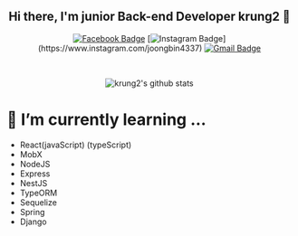 <div align = center>

## Hi there, I'm junior Back-end Developer krung2 👋

[![Facebook Badge](https://img.shields.io/badge/-Facebook-1877f2?style=flat-square&logo=facebook&logoColor=white&link=https://www.facebook.com/profile.php?id=100010144092898)](https://www.facebook.com/profile.php?id=100010144092898)
[![Instagram Badge](https://img.shields.io/badge/-Instagram-dd2a7b?style=flat-square&logo=instagram&logoColor=white&link=https://www.instagram.com/joongbin4337?)](https://www.instagram.com/joongbin4337)
[![Gmail Badge](https://img.shields.io/badge/-Gmail-c14438?style=flat-square&logo=Gmail&logoColor=white&link=mailto:jungbin4337@gmail.com)](mailto:jungbin4337@gmail.com) 
<!--
[![discord ](https://img.shields.io/badge/-7289da?style=flat-square&logo=discord&logoColor=white&link=https://discordapp.com/users/?)](https://discordapp.com/users//)
-->

<br/>

![krung2's github stats](https://github-readme-stats.vercel.app/api?username=krung2&count_private=true&show_icons=true&theme=vue)


</div>



<!--
**jungbin0722/jungbin0722** is a ✨ _special_ ✨ repository because its `README.md` (this file) appears on your GitHub profile.

Here are some ideas to get you started:

- 🔭 I’m currently working on ...
- 👯 I’m looking to collaborate on ...
- 🤔 I’m looking for help with ...
- 💬 Ask me about ...
- 📫 How to reach me: ...
- 😄 Pronouns: ...
- ⚡ Fun fact: ...
-->



# 🌱 I’m currently learning ... 
  - React(javaScript) (typeScript)
  - MobX
  - NodeJS
  - Express
  - NestJS
  - TypeORM
  - Sequelize
  - Spring
  - Django

